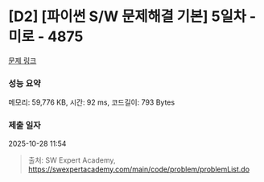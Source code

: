 # [D2] [파이썬 S/W 문제해결 기본] 5일차 - 미로 - 4875 

[문제 링크](https://swexpertacademy.com/main/code/problem/problemDetail.do?contestProbId=AWTQeET6QlADFAVT) 

### 성능 요약

메모리: 59,776 KB, 시간: 92 ms, 코드길이: 793 Bytes

### 제출 일자

2025-10-28 11:54



> 출처: SW Expert Academy, https://swexpertacademy.com/main/code/problem/problemList.do